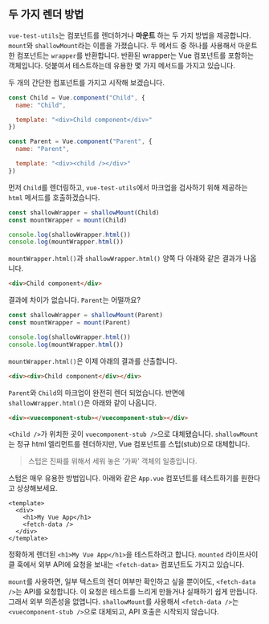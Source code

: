 ## 두 가지 렌더 방법

`vue-test-utils`는 컴포넌트를 렌더하거나 __마운트__ 하는 두 가지 방법을 제공합니다.  `mount`와 `shallowMount`라는 이름을 가졌습니다. 두 메서드 중 하나를 사용해서 마운트한 컴포넌트는 `wrapper`를 반환합니다. 반환된 wrapper는 Vue 컴포넌트를 포함하는 객체입니다. 덧붙여서 테스트하는데 유용한 몇 가지 메서드를 가지고 있습니다.

두 개의 간단한 컴포넌트를 가지고 시작해 보겠습니다.

```js
const Child = Vue.component("Child", {
  name: "Child",

  template: "<div>Child component</div>"
})

const Parent = Vue.component("Parent", {
  name: "Parent",

  template: "<div><child /></div>"
})
```

먼저 `Child`를 렌더링하고, `vue-test-utils`에서 마크업을 검사하기 위해 제공하는 `html` 메서드를 호출하겠습니다.

```js
const shallowWrapper = shallowMount(Child)
const mountWrapper = mount(Child)

console.log(shallowWrapper.html())
console.log(mountWrapper.html())
```

`mountWrapper.html()`과 `shallowWrapper.html()` 양쪽 다 아래와 같은 결과가 나옵니다.

```html
<div>Child component</div>
```

결과에 차이가 없습니다. `Parent`는 어떨까요?

```js
const shallowWrapper = shallowMount(Parent)
const mountWrapper = mount(Parent)

console.log(shallowWrapper.html())
console.log(mountWrapper.html())
```

`mountWrapper.html()`은 이제 아래의 결과를 산출합니다.

```html
<div><div>Child component</div></div>
```

`Parent`와 `Child`의 마크업이 완전히 렌더 되었습니다. 반면에 `shallowWrapper.html()`은 아래와 같이 나옵니다.

```html
<div><vuecomponent-stub></vuecomponent-stub></div>
```

`<Child />`가 위치한 곳이 `vuecomponent-stub />`으로 대체됐습니다. `shallowMount`는 정규 html 엘리먼트를 렌더하지만, Vue 컴포넌트를 스텁(stub)으로 대체합니다.

> 스텁은 진짜를 위해서 세워 놓은 '가짜' 객체의 일종입니다.

스텁은 매우 유용한 방법입니다. 아래와 같은 `App.vue` 컴포넌트를 테스트하기를 원한다고 상상해보세요.

```vue
<template>
  <div>
    <h1>My Vue App</h1>
    <fetch-data />
  </div>
</template>
```

정확하게 렌더된 `<h1>My Vue App</h1>`을 테스트하려고 합니다. `mounted` 라이프사이클 훅에서 외부 API에 요청을 보내는 `<fetch-data>` 컴포넌트도 가지고 있습니다.

`mount`를 사용하면, 일부 텍스트의 렌더 여부만 확인하고 싶을 뿐이어도, `<fetch-data />`는 API를 요청합니다. 이 요청은 테스트를 느리게 만들거나 실패하기 쉽게 만듭니다. 그래서 외부 의존성을 없앱니다. `shallowMount`를 사용해서 `<fetch-data />`는 `<vuecomponent-stub />`으로 대체되고, API 호출은 시작되지 않습니다.
